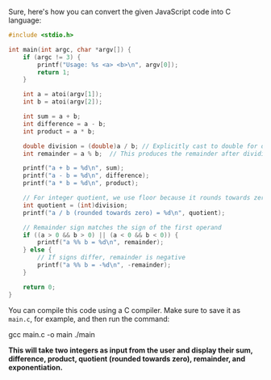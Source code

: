 Sure, here's how you can convert the given JavaScript code into C language:

```c
#include <stdio.h>

int main(int argc, char *argv[]) {
    if (argc != 3) {
        printf("Usage: %s <a> <b>\n", argv[0]);
        return 1;
    }

    int a = atoi(argv[1]);
    int b = atoi(argv[2]);

    int sum = a + b;
    int difference = a - b;
    int product = a * b;

    double division = (double)a / b; // Explicitly cast to double for division
    int remainder = a % b;  // This produces the remainder after dividing 'b' into 'a'. The '%' operator is called the 'modulo' operator

    printf("a + b = %d\n", sum);
    printf("a - b = %d\n", difference);
    printf("a * b = %d\n", product);

    // For integer quotient, we use floor because it rounds towards zero
    int quotient = (int)division;
    printf("a / b (rounded towards zero) = %d\n", quotient);

    // Remainder sign matches the sign of the first operand
    if ((a > 0 && b > 0) || (a < 0 && b < 0)) {
        printf("a %% b = %d\n", remainder);
    } else {
        // If signs differ, remainder is negative
        printf("a %% b = -%d\n", -remainder);
    }

    return 0;
}
```

You can compile this code using a C compiler. Make sure to save it as `main.c`, for example, and then run the command:

gcc main.c -o main
./main <a> <b>

This will take two integers as input from the user and display their sum, difference, product, quotient (rounded towards zero), remainder, and exponentiation.
